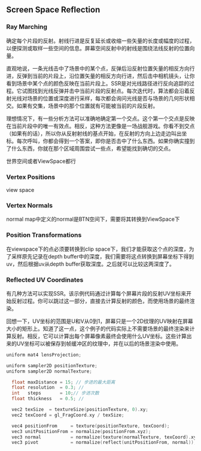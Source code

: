 ## Screen Space Reflection

### Ray Marching

确定每个片段的反射。射线行进是反复延长或收缩一些矢量的长度或幅度的过程，以便探测或取样一些空间的信息。屏幕空间反射中的射线是围绕法线反射的位置向量。

直观地说，一条光线击中了场景中的某个点，反弹后沿反射位置矢量的相反方向行进，反弹到当前的片段上，沿位置矢量的相反方向行进，然后击中相机镜头，让你看到场景中某个点的颜色反映在当前片段上。SSR是对光线路径进行反向追踪的过程。它试图找到光线反弹并击中当前片段的反射点。每次迭代时，算法都会沿着反射光线对场景的位置或深度进行采样，每次都会询问光线是否与场景的几何形状相交。如果有交集，场景中的那个位置就有可能被当前的片段反射。

理想情况下，有一些分析方法可以准确地确定第一个交点。这个第一个交点是反映在当前片段中的唯一有效点。相反，这种方法更像是一场战舰游戏。你看不到交点（如果有的话），所以你从反射射线的基点开始，在反射的方向上边走边叫出坐标。每次呼叫，你都会得到一个答案，即你是否击中了什么东西。如果你确实撞到了什么东西，你就在那个区域周围尝试一些点，希望能找到确切的交点。

世界空间或者ViewSpace都行

### Vertex Positions

view space

### Vertex Normals

normal map中定义的normal是BTN空间下，需要将其转换到ViewSpace下

### Position Transformations

在viewspace下的点必须要转换到clip space下，我们才能获取这个点的深度，为了采样原先记录在depth buffer中的深度，我们需要将这点转换到屏幕坐标下得到uv，然后根据uv从depth buffer获取深度。之后就可以比较这两深度了。

### Reflected UV Coordinates

有几种方法可以实现SSR。该示例代码通过计算每个屏幕片段的反射UV坐标来开始反射过程。你可以跳过这一部分，直接去计算反射的颜色，而使用场景的最终渲染。

回想一下，UV坐标的范围是U和V从0到1，屏幕只是一个2D纹理的UV映射在屏幕大小的矩形上。知道了这一点，这个例子的代码实际上不需要场景的最终渲染来计算反射。相反，它可以计算出每个屏幕像素最终会使用什么UV坐标。这些计算出来的UV坐标可以被保存到帧缓冲区的纹理中，并在以后的场景渲染中使用。

```c
uniform mat4 lensProjection;

uniform sampler2D positionTexture;
uniform sampler2D normalTexture;

  float maxDistance = 15; // 步进的最大距离
  float resolution  = 0.3; // 
  int   steps       = 10;// 步进次数
  float thickness   = 0.5; //

  vec2 texSize  = textureSize(positionTexture, 0).xy;
  vec2 texCoord = gl_FragCoord.xy / texSize;

  vec4 positionFrom     = texture(positionTexture, texCoord);
  vec3 unitPositionFrom = normalize(positionFrom.xyz);
  vec3 normal           = normalize(texture(normalTexture, texCoord).xyz);
  vec3 pivot            = normalize(reflect(unitPositionFrom, normal));
```


